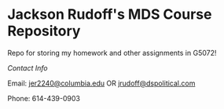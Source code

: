 # Jackson Rudoff's MDS Course Repository

Repo for storing my homework and other assignments in G5072!

*Contact Info*

Email: jer2240@columbia.edu OR jrudoff@dspolitical.com

Phone: 614-439-0903


